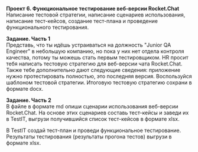 **Проект 6. Функциональное тестирование веб-версии Rocket.Chat**  
Написание тестовой стратегии, написание сценариев использования, написание тест-кейсов, создание тест-плана и проведение функционального тестирования.

**Задание. Часть 1**  
Представь, что ты идёшь устраиваться на должность "Junior QA Engineer" в небольшую компанию, но пока у них нет отдела контроля качества, потому ты можешь стать первым тестировщиком. HR просит тебя написать тестовую стратегию для веб-версии чата Rocket.Chat. Также тебе дополнительно дают следующие сведения: приложение нужно протестировать полностью, это последняя версия. Воспользуйся шаблоном тестовой стратегии. Итоговую тестовую стратегию сохрани в формате docx.

**Задание. Часть 2**  
В файле в формате md опиши сценарии использования веб-версии Rocket.Chat. На основе этих сценариев составь тест-кейсы и заведи их в TestIT, выгрузи получившийся список тест-кейсов в формате xlsx.

В TestIT создай тест-план и проведи функциональное тестирование. Результаты тестирования (результаты прогона тестов) выгрузи в формате xlsx.
